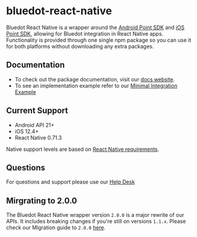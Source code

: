 # bluedot-react-native

Bluedot React Native is a wrapper around the [Android Point SDK](https://docs.bluedot.io/android-sdk/) and [iOS Point SDK](https://docs.bluedot.io/ios-sdk/), allowing for Bluedot integration in React Native apps.
Functionality is provided through one single npm package so you can use it for both platforms without downloading any extra packages.

## Documentation

- To check out the package documentation, visit our [docs website](https://docs.bluedot.io/react-native-library/).
- To see an implementation example refer to our [Minimal Integration Example](https://github.com/Bluedot-Innovation/Bluedot-React-Native-Minimal-Integration)

## Current Support

- Android API 21+
- iOS 12.4+
- React Native 0.71.3

Native support levels are based on [React Native requirements](https://github.com/facebook/react-native#-requirements).

## Questions

For questions and support please use our [Help Desk](https://bluedotinnovation.zendesk.com/)

## Mirgrating to 2.0.0

The Bluedot React Native wrapper version `2.0.0` is a major rewrite of our APIs. It includes breaking changes if you're still on versions `1.1.x`. Please check our Migration guide to `2.0.0` [here](https://docs.bluedot.io/react-native-library/react-native-migrating-to-2-0-0-guide/).
